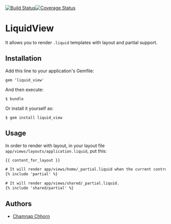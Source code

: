 [![Build Status](https://travis-ci.org/yoolk/liquid_view.svg?branch=master)](https://travis-ci.org/yoolk/liquid_view)[![Coverage Status](https://coveralls.io/repos/yoolk/liquid_view/badge.png?branch=master)](https://coveralls.io/r/yoolk/liquid_view?branch=master)
# LiquidView

It allows you to render `.liquid` templates with layout and partial support.

## Installation

Add this line to your application's Gemfile:

    gem 'liquid_view'

And then execute:

    $ bundle

Or install it yourself as:

    $ gem install liquid_view

## Usage

In order to render with layout, in your layout file `app/views/layouts/application.liquid`, put this:

```html
{{ content_for_layout }}
```

```html
# It will render app/views/home/_partial.liquid when the current controller is `HomeController`.
{% include 'partial' %}

# It will render app/views/shared/_partial.liquid.
{% include 'shared/partial' %}
```

## Authors

* [Chamnap Chhorn](https://github.com/chamnap)
